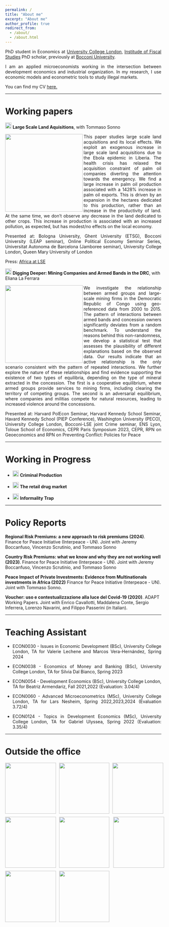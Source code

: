 ```yaml
---
permalink: /
title: "About me"
excerpt: "About me"
author_profile: true
redirect_from: 
  - /about/
  - /about.html
---
```




<p style='text-align: justify;'> PhD student in Economics at <a href="https://www.ucl.ac.uk/economics/ucl-department-economics"> University College London</a>, <a href="https://ifs.org.uk"> Institude of Fiscal Studies</a> PhD scholar, previously at <a href="https://www.unibocconi.it/wps/wcm/connect/Bocconi/SitoPubblico_IT/Albero+di+navigazione/Home/"> Bocconi University</a>. </p>

<p style='text-align: justify;'> 	I am an applied microeconomists working in the intersection between development economics and industrial organization. In my research, I use economic models and econometric tools to study illegal markets.</p>

<p style='text-align: justify;'> You can find my CV <a href="https://davidezufacchi.github.io/cv_012024.pdf"> here. </a> </p>

- - - -

Working papers 
===========================

<img width="20" alt="Screenshot 2022-11-22 at 16 40 38" src="https://user-images.githubusercontent.com/103354008/203371510-ce0ff46a-5f7a-43eb-bd71-821c8f1c7930.png"> **Large Scale Land Aquisitions**, with Tommaso Sonno

<p style='text-align: justify;'> <img align="left" width="250" height="250" padding-right:10px" src="/DavideZufacchi.github.io/2014.png" /> This paper studies large scale land acquisitions and its local effects. We exploit an exogenous increase in large scale land acquisitions due to the Ebola epidemic in Liberia. The health crisis has relaxed the acquisition constraint of palm oil companies diverting the attention towards the emergency. We find a large increase in palm oil production associated with a 1428% increase in palm oil exports. This is driven by an expansion in the hectares dedicated to this production, rather than an increase in the productivity of land. At the same time, we don’t observe any decrease in the land dedicated to other crops. This increase in production is associated with an increased pollution, as expected, but has modest/no effects on the local economy. </p>

<p style='text-align: justify;'> Presented at: Bologna University, Ghent University (ETSG), Bocconi University (LEAP seminar), Online Political Economy Seminar Series, Universitat Autonoma de Barcelona (Jamboree seminar), University College London, Queen Mary University of London </p>
    
Press: <a href="https://blogs.lse.ac.uk/africaatlse/2022/03/18/how-multinationals-exploited-a-health-ebola-crisis-accelerate-deforestation-liberia-capitalism/"> Africa at LSE </a>


<img width="20" alt="Screenshot 2022-11-22 at 16 40 38" src="https://user-images.githubusercontent.com/103354008/203371510-ce0ff46a-5f7a-43eb-bd71-821c8f1c7930.png"> **Digging Deeper: Mining Companies and Armed Bands in the DRC**, with Eliana La Ferrara
  
<p style='text-align: justify;'> <img align="left" width="250" height="250" src="/DavideZufacchi.github.io/inpit_mine.png" />   We investigate the relationship between armed groups and large-scale mining firms in the Democratic Republic of Congo using geo-referenced data from 2000 to 2015. The pattern of interactions between armed bands and concession owners significantly deviates from a random benchmark. To understand the reasons behind this non-randomness, we develop a statistical test that assesses the plausibility of different explanations based on the observed data. Our results indicate that an active relationship is the only scenario consistent with the pattern of repeated interactions. We further explore the nature of these relationships and find evidence supporting the existence of two types of equilibria, depending on the type of mineral extracted in the concession. The first is a cooperative equilibrium, where armed groups provide services to mining firms, including clearing the territory of competing groups. The second is an adversarial equilibrium, where companies and militias compete for natural resources, leading to increased violence around the concessions. </p>
          
<p style='text-align: justify;'> Presented at: Harvard PolEcon Seminar, Harvard Kennedy School Seminar, Havard Kennedy School (PIEP Conference), Washington University (PECO), University College London, Bocconi-LSE joint Crime seminar, ENS Lyon, Toloue School of Economics, CEPR Paris Symposium 2023, CEPR, RPN on Geoeconomics and RPN on Preventing Conflict: Policies for Peace </p>

- - - -

Working in Progress 
===========================
      
* <img width="20" alt="Screenshot 2022-11-22 at 16 40 38" src="https://user-images.githubusercontent.com/103354008/203371510-ce0ff46a-5f7a-43eb-bd71-821c8f1c7930.png">  **Criminal Production**

* <img width="20" alt="Screenshot 2022-11-22 at 16 40 38" src="https://user-images.githubusercontent.com/103354008/203371510-ce0ff46a-5f7a-43eb-bd71-821c8f1c7930.png">  **The retail drug market**
      
* <img width="20" alt="Screenshot 2022-11-22 at 16 40 38" src="https://user-images.githubusercontent.com/103354008/203371510-ce0ff46a-5f7a-43eb-bd71-821c8f1c7930.png"> **Informality Trap**

- - - -

Policy Reports
===========================

 **Regional Risk Premiums: a new approach to risk premiums (2024)**. Finance for Peace Initiative (Interpeace - UN). Joint with Jeremy Boccanfuso, Vincenzo Scrutinio, and Tommaso Sonno 
      
 **Country Risk Premiums: what we know and why they are not working well (2023)**. Finance for Peace Initiative (Interpeace - UN). Joint with Jeremy Boccanfuso, Vincenzo Scrutinio, and Tommaso Sonno 
      
 **Peace Impact of Private Investments: Evidence from Multinationals investments in Africa (2022)** Finance for Peace Initiative (Interpeace - UN). Joint with Tommaso Sonno. 

 **Voucher: uso e contestualizzazione alla luce del Covid-19 (2020)**. ADAPT Working Papers. Joint with Enrico Cavallotti, Maddalena Conte, Sergio Inferrera, Lorenzo Navarini, and Filippo Passerini (in Italian).

- - - -

Teaching Assistant
=======

* <p style='text-align: justify;'> ECON0030 - Issues in Economic Development (BSc), University College London, TA for Valerie Lechene and Marcos Vera-Hernández, Spring 2024 </p>

* <p style='text-align: justify;'> ECON0038 - Economics of Money and Banking (BSc), University College London, TA for Silvia Dal Bianco, Spring 2023 </p>

* <p style='text-align: justify;'> ECON0054 - Development Economics (BSc), University College London, TA for Beatriz Armendariz, Fall 2021,2022 (Evaluation: 3.04/4) </p>

* <p style='text-align: justify;'> ECON0060 - Advanced Microeconometrics (MSc), University College London, TA for Lars Nesheim, Spring 2022,2023,2024 (Evaluation 3.72/4) </p>

* <p style='text-align: justify;'> ECON0124 - Topics in Development Economics (MSc), University College London, TA for Gabriel Ulyssea, Spring 2022 (Evaluation: 3.35/4) </p>

- - - -

Outside the office
=======

<html lang="en">
<head>
<meta charset="UTF-8">
<meta name="viewport" content="width=device-width, initial-scale=1.0">
<style>
    .gallery {
        display: grid;
        grid-template-columns: repeat(3, 1fr);
        gap: 10px;
    }
    .image {
        width: 100%;
        height: auto;
    }
</style>
</head>
<body>
<div class="gallery">
    <img width="250" height="250" src="/DavideZufacchi.github.io/1. monte faito.png" class="image" > 
    <img width="250" height="250" src="/DavideZufacchi.github.io/2. monte dei lupi.png" class="image" > 
    <img width="250" height="250" src="/DavideZufacchi.github.io/3. sentiero degli dei.png" class="image" >
    <img align="left" width="250" height="250" src="/DavideZufacchi.github.io/4. lazzaro da cese.png" class="image">
    <img align="center" width="250" height="250" src="/DavideZufacchi.github.io/5. valle delle ferriere.png" class="image">
    <img align="right" width="250" height="250" src="/DavideZufacchi.github.io/6. monte faito.png" class="image">
    <img align="left" width="250" height="250" src="/DavideZufacchi.github.io/7. monte luppia.png" class="image">
    <img align="center" width="250" height="250" src="/DavideZufacchi.github.io/8. lattani.png" class="image">
</div>
</body>
</html>

